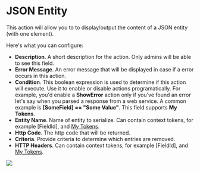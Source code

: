 # JSON Entity

This action will allow you to to display/output the content of a JSON entity \(with one element\).

Here's what you can configure:

* **Description**. A short description for the action. Only admins will be able to see this field.
* **Error Message**. An error message that will be displayed in case if a error occurs in this action.
* **Condition**. This boolean expression is used to determine if this action will execute. Use it to enable or disable actions programatically. For example, you'd enable a **ShowError** action only if you've found an error let's say when you parsed a response from a web service. A common example is **\[SomeField\] == "Some Value"**. This field supports **My Tokens**.
* **Entity Name**. Name of entity to serialize. Can contain context tokens, for example \[FieldId\], and [My Tokens](/my-tokens/index.html).
* **Http Code**. The http code that will be returned.
* **Criteria**. Provide criteria to determine which entries are removed.
* **HTTP Headers**. Can contain context tokens, for example \[FieldId\], and [My Tokens](/my-tokens/index.html).

![](//static.dnnsharp.com/documentation/output_json_entity.png)